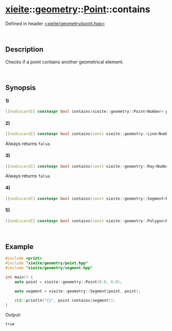 # [xieite](../../../../../xieite.md)\:\:[geometry](../../../../../geometry.md)\:\:[Point<Number>](../../../point.md)\:\:contains
Defined in header [<xieite/geometry/point.hpp>](../../../../../../include/xieite/geometry/point.hpp)

&nbsp;

## Description
Checks if a point contains another geometrical element.

&nbsp;

## Synopsis
#### 1)
```cpp
[[nodiscard]] constexpr bool contains(xieite::geometry::Point<Number> point) const noexcept;
```
#### 2)
```cpp
[[nodiscard]] constexpr bool contains(const xieite::geometry::Line<Number>&) const noexcept;
```
Always returns `false`.
#### 3)
```cpp
[[nodiscard]] constexpr bool contains(const xieite::geometry::Ray<Number>&) const noexcept;
```
Always returns `false`.
#### 4)
```cpp
[[nodiscard]] constexpr bool contains(const xieite::geometry::Segment<Number>& segment) const noexcept;
```
#### 5)
```cpp
[[nodiscard]] constexpr bool contains(const xieite::geometry::Polygon<Number>& polygon) const noexcept;
```

&nbsp;

## Example
```cpp
#include <print>
#include "xieite/geometry/point.hpp"
#include "xieite/geometry/segment.hpp"

int main() {
    auto point = xieite::geometry::Point(0.0, 0.0);

    auto segment = xieite::geometry::Segment(point, point);

    std::println("{}", point.contains(segment));
}
```
Output:
```
true
```
